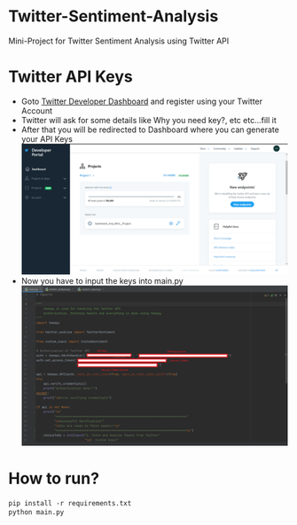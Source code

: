 # Twitter-Sentiment-Analysis
Mini-Project for Twitter Sentiment Analysis using Twitter API

# Twitter API Keys
  - Goto [Twitter Developer Dashboard](https://developer.twitter.com/en/portal/dashboard) and register using your Twitter Account <br>
  - Twitter will ask for some details like Why you need key?, etc etc...fill it <br>
  - After that you will be redirected to Dashboard where you can generate your API Keys <br>
  ![Dashboard image](./Dashboard.jpg) <br>
  - Now you have to input the keys into main.py <br>
  ![Keys sample](./Keys.jpg) <br>
  
# How to run?

```
pip install -r requirements.txt
python main.py
